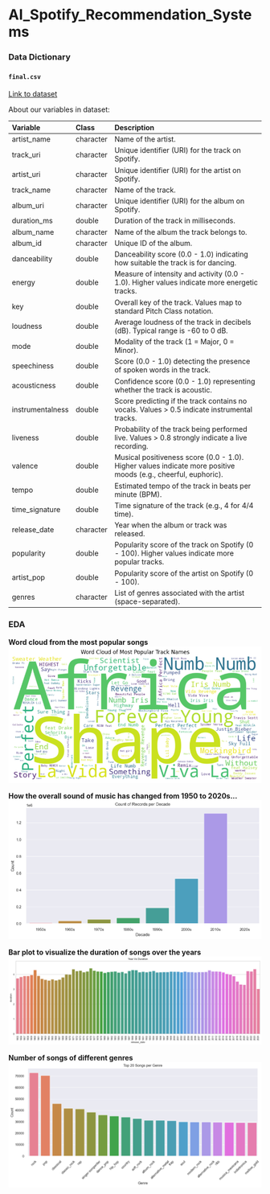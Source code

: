 # AI_Spotify_Recommendation_Systems  

### Data Dictionary  

#### `final.csv`
[Link to dataset](https://drive.google.com/drive/folders/1PXvvR0lWxabjyfskaVesVxVuUeeF8Y8U?usp=drive_link)

About our variables in dataset:

| Variable               | Class     | Description |
|:-----------------------|:----------|:------------|
| artist_name            | character | Name of the artist. |
| track_uri              | character | Unique identifier (URI) for the track on Spotify. |
| artist_uri             | character | Unique identifier (URI) for the artist on Spotify. |
| track_name             | character | Name of the track. |
| album_uri              | character | Unique identifier (URI) for the album on Spotify. |
| duration_ms            | double    | Duration of the track in milliseconds. |
| album_name             | character | Name of the album the track belongs to. |
| album_id               | character | Unique ID of the album. |
| danceability           | double    | Danceability score (0.0 - 1.0) indicating how suitable the track is for dancing. |
| energy                 | double    | Measure of intensity and activity (0.0 - 1.0). Higher values indicate more energetic tracks. |
| key                    | double    | Overall key of the track. Values map to standard Pitch Class notation. |
| loudness               | double    | Average loudness of the track in decibels (dB). Typical range is -60 to 0 dB. |
| mode                   | double    | Modality of the track (1 = Major, 0 = Minor). |
| speechiness            | double    | Score (0.0 - 1.0) detecting the presence of spoken words in the track. |
| acousticness           | double    | Confidence score (0.0 - 1.0) representing whether the track is acoustic. |
| instrumentalness       | double    | Score predicting if the track contains no vocals. Values > 0.5 indicate instrumental tracks. |
| liveness               | double    | Probability of the track being performed live. Values > 0.8 strongly indicate a live recording. |
| valence                | double    | Musical positiveness score (0.0 - 1.0). Higher values indicate more positive moods (e.g., cheerful, euphoric). |
| tempo                  | double    | Estimated tempo of the track in beats per minute (BPM). |
| time_signature         | double    | Time signature of the track (e.g., 4 for 4/4 time). |
| release_date           | character | Year when the album or track was released. |
| popularity             | double    | Popularity score of the track on Spotify (0 - 100). Higher values indicate more popular tracks. |
| artist_pop             | double    | Popularity score of the artist on Spotify (0 - 100). |
| genres                 | character | List of genres associated with the artist (space-separated). |

### EDA

**Word cloud from the most popular songs**
![Word cloud from the most popular songs](photos/output.png)

**How the overall sound of music has changed from 1950 to 2020s...**
![How the overall sound of music has changed from 1950 to 2020s...](photos/output3.png)

**Bar plot to visualize the duration of songs over the years**
![Bar plot to visualize the duration of songs over the years](photos/output2.png)

**Number of songs of different genres**
![Number of songs of different genres](photos/output4.png)
